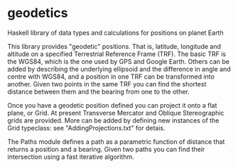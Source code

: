 geodetics
=========

Haskell library of data types and calculations for positions on planet Earth

This library provides "geodetic" positions. That is, latitude, longitude and altitude on a 
specified Terrestrial Reference Frame (TRF). The basic TRF is the WGS84, which is the
one used by GPS and Google Earth. Others can be added by describing the underlying ellipsoid
and the difference in angle and centre with WGS84, and a position in one TRF can be
transformed into another. Given two points in the same TRF you can find the shortest distance between them
and the bearing from one to the other.

Once you have a geodetic position defined you can project it onto a flat plane, or Grid.
At present Transverse Mercator and Oblique Stereographic grids are provided. More can be
added by defining new instances of the Grid typeclass: see "AddingProjections.txt" for
detais.

The Paths module defines a path as a parametric function of distance that returns a
position and a bearing. Given two paths you can find their intersection using a fast
iterative algorithm.

